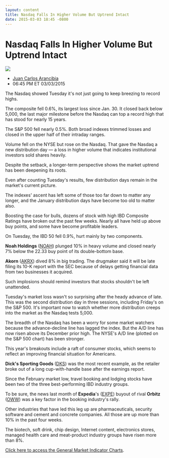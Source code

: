 ```yaml
---
layout: content
title: Nasdaq Falls In Higher Volume But Uptrend Intact
date: 2015-03-03 18:45 -0800
---
```



Nasdaq Falls In Higher Volume But Uptrend Intact
=================================================


![](https://www.investors.com/wp-content/uploads/ibd-migrated-images/MPv_150304_635609925037230344.png)

* [Juan Carlos Arancibia](https://www.investors.com/author/juan-carlos-arancibia/ "Posts by Juan Carlos Arancibia")
* 06:45 PM ET 03/03/2015





The Nasdaq showed Tuesday it's not just going to keep breezing to record highs.


The composite fell 0.6%, its largest loss since Jan. 30. It closed back below 5,000, the last major milestone before the Nasdaq can top a record high that has stood for nearly 15 years.


The S&P 500 fell nearly 0.5%. Both broad indexes trimmed losses and closed in the upper half of their intraday ranges.


Volume fell on the NYSE but rose on the Nasdaq. That gave the Nasdaq a new distribution day — a loss in higher volume that indicates institutional investors sold shares heavily.


Despite the setback, a longer-term perspective shows the market uptrend has been deepening its roots.


Even after counting Tuesday's results, few distribution days remain in the market's current picture.


The indexes' ascent has left some of those too far down to matter any longer, and the January distribution days have become too old to matter also.


Boosting the case for bulls, dozens of stock with high IBD Composite Ratings have broken out the past few weeks. Nearly all have held up above buy points, and some have become profitable leaders.


On Tuesday, the IBD 50 fell 0.9%, hurt mainly by two components.


**Noah Holdings** ([NOAH](https://research.investors.com/quote.aspx?symbol=NOAH)) plunged 10% in heavy volume and closed nearly 7% below the 22.33 buy point of its double-bottom base. 


**Akorn** ([AKRX](https://research.investors.com/quote.aspx?symbol=AKRX)) dived 8% in big trading. The drugmaker said it will be late filing its 10-K report with the SEC because of delays getting financial data from two businesses it acquired.


Such implosions should remind investors that stocks shouldn't be left unattended.


Tuesday's market loss wasn't so surprising after the heady advance of late. This was the second distribution day in three sessions, including Friday's on the S&P 500. It's important now to watch whether more distribution creeps into the market as the Nasdaq tests 5,000.


The breadth of the Nasdaq has been a worry for some market watchers because the advance-decline line has lagged the index. But the A/D line has now risen above its December prior high. The NYSE's A/D line (plotted on the S&P 500 chart) has been stronger.


This year's breakouts include a raft of consumer stocks, which seems to reflect an improving financial situation for Americans.


**Dick's Sporting Goods** ([DKS](https://research.investors.com/quote.aspx?symbol=DKS)) was the most recent example, as the retailer broke out of a long cup-with-handle base after the earnings report.


Since the February market low, travel booking and lodging stocks have been two of the three best-performing IBD industry groups.


To be sure, the news last month of **Expedia**'s ([EXPE](https://research.investors.com/quote.aspx?symbol=EXPE)) buyout of rival **Orbitz** ([OWW](https://research.investors.com/quote.aspx?symbol=OWW)) was a key factor in the booking industry's rally.


Other industries that have led this leg up are pharmaceuticals, security software and cement and concrete companies. All those are up more than 10% in the past four weeks.


The biotech, soft drink, chip design, Internet content, electronics stores, managed health care and meat-product industry groups have risen more than 8%.


[Click here to access the General Market Indicator Charts](https://www.investors.com/pdf/GMI_030415.pdf).





